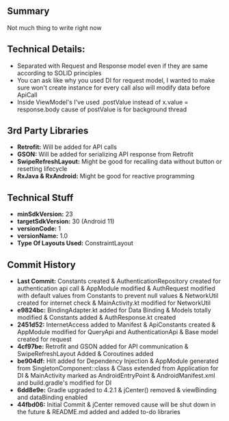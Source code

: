 <h2>Summary</h2>
Not much thing to write right now 

<h2>Technical Details:</h2>
<ul>
<li>Separated with Request and Response model even if they are same according to SOLID principles</li>
<li>You can ask like why you used DI for request model, I wanted to make sure won't create instance for every call also will modify data before ApiCall</li>
<li>Inside ViewModel's I've used .postValue instead of x.value = response.body  cause of postValue is for background thread</li>
</ul>


<h2>3rd Party Libraries</h2>
<ul>
<li><b>Retrofit:</b> Will be added for API calls </li> 
<li><b>GSON:</b> Will be added for serializing API response from Retrofit</li>
<li><b>SwipeRefreshLayout:</b> Might be good for recalling data without button or resetting lifecycle </li>
<li><b>RxJava & RxAndroid:</b> Might be good for reactive programming </li>
</ul>


<h2>Technical Stuff</h2>
<ul>
<li><b>minSdkVersion:</b> 23 </li>
<li><b>targetSdkVersion:</b> 30 (Android 11) </li>
<li><b>versionCode:</b> 1 </li>
<li><b>versionName:</b> 1.0 </li>
<li><b>Type Of Layouts Used:</b> ConstraintLayout </li>
</ul>


<h2>Commit History</h2>
<ul>
<li><b>Last Commit:</b> Constants created & AuthenticationRepository created for authentication api call & AppModule modified & AuthRequest modified with default values from Constants to prevent null values & NetworkUtil created for internet check & MainActivity.kt modified for NetworkUtil</li>
<li><b>e9824bc:</b> BindingAdapter.kt added for Data Binding & Models totally modified  & Constants added & AuthResponse.kt created</li>
<li><b>2451d52:</b> InternetAccess added to Manifest & ApiConstants created & AppModule modified for QueryApi and AuthenticationApi & Base model created for request </li>
<li><b>4cf97be:</b> Retrofit and GSON added for API communication & SwipeRefreshLayout Added & Coroutines added </li>
<li><b>be904df:</b> Hilt added for Dependency Injection &  AppModule generated from SingletonComponent::class & Class extended from Application for DI & MainActivity marked as AndroidEntryPoint & AndroidManifest.xml and build.gradle's modified for DI</li>
<li><b>6dd8e9e:</b> Gradle upgraded to 4.2.1 & jCenter() removed & viewBinding and dataBinding enabled  </li>
<li><b>44fbd06:</b> Initial Commit & jCenter removed cause will be shut down in the future & README.md added and added to-do libraries </li>
</ul>
